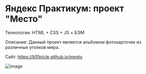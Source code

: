 # Яндекс Практикум: проект "Место"

Технологии: HTML + CSS + JS + БЭМ

Описание: Данный проект является альбомом фотокарточек из различных уголков мира.

Сайт: https://b10nicle.github.io/mesto

![image](https://user-images.githubusercontent.com/92729800/204303554-fd708625-c724-46f9-9045-261b69f63b27.png)
